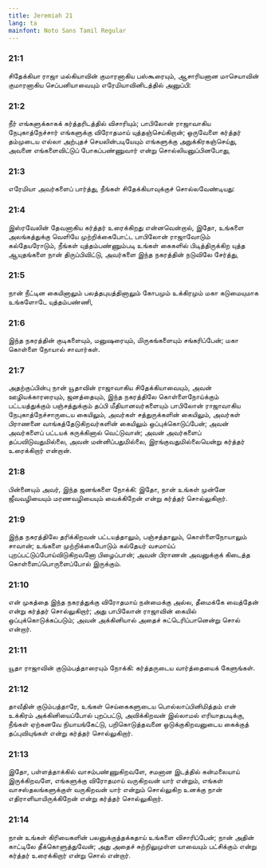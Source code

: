 ```yaml
---
title: Jeremiah 21
lang: ta
mainfont: Noto Sans Tamil Regular
---
```


###  21:1

சிதேக்கியா ராஜா மல்கியாவின் குமாரனாகிய பஸ்கூரையும், ஆசாரியனான மாசெயாவின் குமாரனாகிய செப்பனியாவையும் எரேமியாவினிடத்தில் அனுப்பி:

###  21:2

நீர் எங்களுக்காகக் கர்த்தரிடத்தில் விசாரியும்; பாபிலோன் ராஜாவாகிய நேபுகாத்நேச்சார் எங்களுக்கு விரோதமாய் யுத்தஞ்செய்கிறான்; ஒருவேளை கர்த்தர் தம்முடைய எல்லா அற்புதச் செயலின்படியேயும் எங்களுக்கு அநுக்கிரகஞ்செய்து, அவனை எங்களைவிட்டுப் போகப்பண்ணுவார் என்று சொல்லியனுப்பினபோது,

###  21:3

எரேமியா அவர்களைப் பார்த்து, நீங்கள் சிதேக்கியாவுக்குச் சொல்லவேண்டியது:

###  21:4

இஸ்ரவேலின் தேவனாகிய கர்த்தர் உரைக்கிறது என்னவென்றால், இதோ, உங்களை அலங்கத்துக்கு வெளியே முற்றிக்கைபோட்ட பாபிலோன் ராஜாவோடும் கல்தேயரோடும், நீங்கள் யுத்தம்பண்ணும்படி உங்கள் கைகளில் பிடித்திருக்கிற யுத்த ஆயுதங்களை நான் திருப்பிவிட்டு, அவர்களை இந்த நகரத்தின் நடுவிலே சேர்த்து,

###  21:5

நான் நீட்டின கையினாலும் பலத்தபுயத்தினாலும் கோபமும் உக்கிரமும் மகா கடுமையுமாக உங்களோடே யுத்தம்பண்ணி,

###  21:6

இந்த நகரத்தின் குடிகளையும், மனுஷரையும், மிருகங்களையும் சங்கரிப்பேன்; மகா கொள்ளை நோயால் சாவார்கள்.

###  21:7

அதற்குப்பின்பு நான் யூதாவின் ராஜாவாகிய சிதேக்கியாவையும், அவன் ஊழியக்காரரையும், ஜனத்தையும், இந்த நகரத்திலே கொள்ளைநோய்க்கும் பட்டயத்துக்கும் பஞ்சத்துக்கும் தப்பி மீதியானவர்களையும் பாபிலோன் ராஜாவாகிய நேபுகாத்நேச்சாருடைய கையிலும், அவர்கள் சத்துருக்களின் கையிலும், அவர்கள் பிராணனை வாங்கத்தேடுகிறவர்களின் கையிலும் ஒப்புக்கொடுப்பேன்; அவன் அவர்களைப் பட்டயக் கருக்கினால் வெட்டுவான்; அவன் அவர்களைப் தப்பவிடுவதுமில்லை, அவன் மன்னிப்பதுமில்லை, இரங்குவதுமில்லையென்று கர்த்தர் உரைக்கிறார் என்றான்.

###  21:8

பின்னையும் அவர், இந்த ஜனங்களை நோக்கி: இதோ, நான் உங்கள் முன்னே ஜீவவழியையும் மரணவழியையும் வைக்கிறேன் என்று கர்த்தர் சொல்லுகிறார்.

###  21:9

இந்த நகரத்திலே தரிக்கிறவன் பட்டயத்தாலும், பஞ்சத்தாலும், கொள்ளைநோயாலும் சாவான்; உங்களை முற்றிக்கைபோடும் கல்தேயர் வசமாய்ப் புறப்பட்டுப்போய்விடுகிறவனோ பிழைப்பான்; அவன் பிராணன் அவனுக்குக் கிடைத்த கொள்ளைப்பொருளைப்போல் இருக்கும்.

###  21:10

என் முகத்தை இந்த நகரத்துக்கு விரோதமாய் நன்மைக்கு அல்ல, தீமைக்கே வைத்தேன் என்று கர்த்தர் சொல்லுகிறார்; அது பாபிலோன் ராஜாவின் கையில் ஒப்புக்கொடுக்கப்படும்; அவன் அக்கினியால் அதைச் சுட்டெரிப்பானென்று சொல் என்றார்.

###  21:11

யூதா ராஜாவின் குடும்பத்தாரையும் நோக்கி: கர்த்தருடைய வார்த்தையைக் கேளுங்கள்.

###  21:12

தாவீதின் குடும்பத்தாரே, உங்கள் செய்கைகளுடைய பொல்லாப்பினிமித்தம் என் உக்கிரம் அக்கினியைப்போல் புறப்பட்டு, அவிக்கிறவன் இல்லாமல் எரியாதபடிக்கு, நீங்கள் ஏற்கனவே நியாயங்கேட்டு, பறிகொடுத்தவனை ஒடுக்குகிறவனுடைய கைக்குத் தப்புவியுங்கள் என்று கர்த்தர் சொல்லுகிறார்.

###  21:13

இதோ, பள்ளத்தாக்கில் வாசம்பண்ணுகிறவளே, சமனான இடத்தில் கன்மலையாய் இருக்கிறவளே, எங்களுக்கு விரோதமாய் வருகிறவன் யார் என்றும், எங்கள் வாசஸ்தலங்களுக்குள் வருகிறவன் யார் என்றும் சொல்லுகிற உனக்கு நான் எதிராளியாயிருக்கிறேன் என்று கர்த்தர் சொல்லுகிறார்.

###  21:14

நான் உங்கள் கிரியைகளின் பலனுக்குத்தக்கதாய் உங்களை விசாரிப்பேன்; நான் அதின் காட்டிலே தீக்கொளுத்துவேன்; அது அதைச் சுற்றிலுமுள்ள யாவையும் பட்சிக்கும் என்று கர்த்தர் உரைக்கிறார் என்று சொல் என்றார்.

